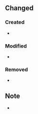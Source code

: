 <!-- このPullRequestの概要を1,2行で書く -->

## Changed
### Created
<!-- 新しく生成したファイル群を列挙する -->
 - 

### Modified
<!-- 編集したファイル群を列挙する -->
 - 

### Removed
<!-- 削除したファイル群を列挙する -->
 - 

## Note
<!-- コメント等, 伝えたいこと, 書きたいことがあれば書く -->
 - 
